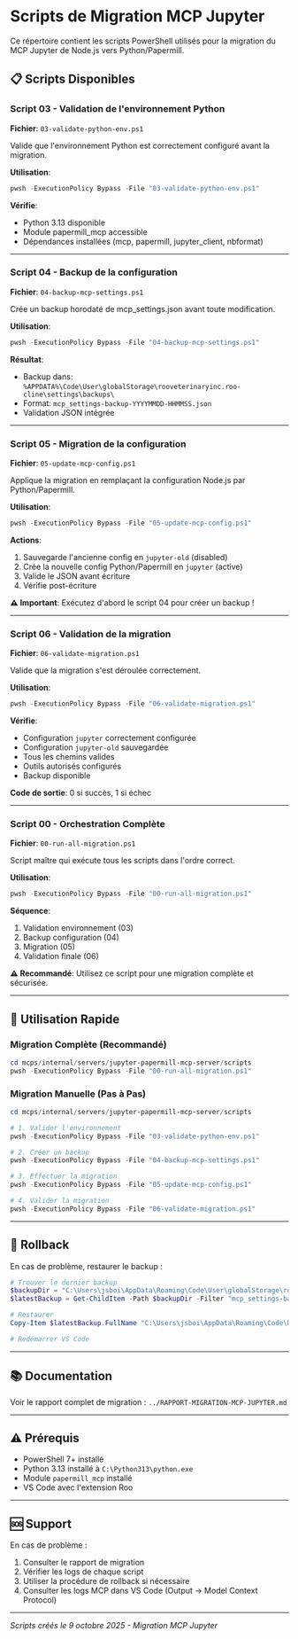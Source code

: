 # Scripts de Migration MCP Jupyter

Ce répertoire contient les scripts PowerShell utilisés pour la migration du MCP Jupyter de Node.js vers Python/Papermill.

## 📋 Scripts Disponibles

### Script 03 - Validation de l'environnement Python
**Fichier**: `03-validate-python-env.ps1`

Valide que l'environnement Python est correctement configuré avant la migration.

**Utilisation**:
```powershell
pwsh -ExecutionPolicy Bypass -File "03-validate-python-env.ps1"
```

**Vérifie**:
- Python 3.13 disponible
- Module papermill_mcp accessible
- Dépendances installées (mcp, papermill, jupyter_client, nbformat)

---

### Script 04 - Backup de la configuration
**Fichier**: `04-backup-mcp-settings.ps1`

Crée un backup horodaté de mcp_settings.json avant toute modification.

**Utilisation**:
```powershell
pwsh -ExecutionPolicy Bypass -File "04-backup-mcp-settings.ps1"
```

**Résultat**:
- Backup dans: `%APPDATA%\Code\User\globalStorage\rooveterinaryinc.roo-cline\settings\backups\`
- Format: `mcp_settings-backup-YYYYMMDD-HHMMSS.json`
- Validation JSON intégrée

---

### Script 05 - Migration de la configuration
**Fichier**: `05-update-mcp-config.ps1`

Applique la migration en remplaçant la configuration Node.js par Python/Papermill.

**Utilisation**:
```powershell
pwsh -ExecutionPolicy Bypass -File "05-update-mcp-config.ps1"
```

**Actions**:
1. Sauvegarde l'ancienne config en `jupyter-old` (disabled)
2. Crée la nouvelle config Python/Papermill en `jupyter` (active)
3. Valide le JSON avant écriture
4. Vérifie post-écriture

**⚠️ Important**: Exécutez d'abord le script 04 pour créer un backup !

---

### Script 06 - Validation de la migration
**Fichier**: `06-validate-migration.ps1`

Valide que la migration s'est déroulée correctement.

**Utilisation**:
```powershell
pwsh -ExecutionPolicy Bypass -File "06-validate-migration.ps1"
```

**Vérifie**:
- Configuration `jupyter` correctement configurée
- Configuration `jupyter-old` sauvegardée
- Tous les chemins valides
- Outils autorisés configurés
- Backup disponible

**Code de sortie**: 0 si succès, 1 si échec

---

### Script 00 - Orchestration Complète
**Fichier**: `00-run-all-migration.ps1`

Script maître qui exécute tous les scripts dans l'ordre correct.

**Utilisation**:
```powershell
pwsh -ExecutionPolicy Bypass -File "00-run-all-migration.ps1"
```

**Séquence**:
1. Validation environnement (03)
2. Backup configuration (04)
3. Migration (05)
4. Validation finale (06)

**⚠️ Recommandé**: Utilisez ce script pour une migration complète et sécurisée.

---

## 🚀 Utilisation Rapide

### Migration Complète (Recommandé)
```powershell
cd mcps/internal/servers/jupyter-papermill-mcp-server/scripts
pwsh -ExecutionPolicy Bypass -File "00-run-all-migration.ps1"
```

### Migration Manuelle (Pas à Pas)
```powershell
cd mcps/internal/servers/jupyter-papermill-mcp-server/scripts

# 1. Valider l'environnement
pwsh -ExecutionPolicy Bypass -File "03-validate-python-env.ps1"

# 2. Créer un backup
pwsh -ExecutionPolicy Bypass -File "04-backup-mcp-settings.ps1"

# 3. Effectuer la migration
pwsh -ExecutionPolicy Bypass -File "05-update-mcp-config.ps1"

# 4. Valider la migration
pwsh -ExecutionPolicy Bypass -File "06-validate-migration.ps1"
```

---

## 🔄 Rollback

En cas de problème, restaurer le backup :

```powershell
# Trouver le dernier backup
$backupDir = "C:\Users\jsboi\AppData\Roaming\Code\User\globalStorage\rooveterinaryinc.roo-cline\settings\backups"
$latestBackup = Get-ChildItem -Path $backupDir -Filter "mcp_settings-backup-*.json" | Sort-Object LastWriteTime -Descending | Select-Object -First 1

# Restaurer
Copy-Item $latestBackup.FullName "C:\Users\jsboi\AppData\Roaming\Code\User\globalStorage\rooveterinaryinc.roo-cline\settings\mcp_settings.json" -Force

# Redémarrer VS Code
```

---

## 📚 Documentation

Voir le rapport complet de migration : `../RAPPORT-MIGRATION-MCP-JUPYTER.md`

---

## ⚠️ Prérequis

- PowerShell 7+ installé
- Python 3.13 installé à `C:\Python313\python.exe`
- Module `papermill_mcp` installé
- VS Code avec l'extension Roo

---

## 🆘 Support

En cas de problème :
1. Consulter le rapport de migration
2. Vérifier les logs de chaque script
3. Utiliser la procédure de rollback si nécessaire
4. Consulter les logs MCP dans VS Code (Output → Model Context Protocol)

---

*Scripts créés le 9 octobre 2025 - Migration MCP Jupyter*